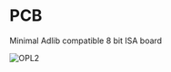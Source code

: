 # PCB

Minimal Adlib compatible 8 bit ISA board

![OPL2](https://user-images.githubusercontent.com/42321684/144759407-07a209d9-1a01-4b39-9935-4ddf7eb3c535.jpg)
